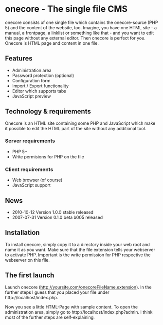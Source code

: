 # onecore - The single file CMS

onecore consists of one single file which contains the onecore-source (PHP 5)
and the content of the website, too. Imagine, you have one HTML site - a manual,
a frontpage, a linklist or something like that - and you want to edit this page
without any external editor. Then onecore is perfect for you. Onecore is HTML
page and content in one file.

## Features

* Administration area
* Password protection (optional)
* Configuration form
* Import / Export functionality
* Editor which supports tabs
* JavaScript preview

## Technology & requirements

Onecore is an HTML site containing some PHP and JavaScript which make it
possible to edit the HTML part of the site without any additional tool.

### Server requirements

- PHP 5+
- Write permisions for PHP on the file

### Client requirements

- Web browser (of course)
- JavaScript support

## News
- 2010-10-12 Version 1.0.0 stable released
- 2007-07-31 Version 0.1.0 beta b005 released

## Installation

To install onecore, simply copy it to a directory inside your web root and name
it as you want. Make sure that the file extension tells your webserver to
activate PHP. Important is the write permission for PHP respective the webserver
on this file.

## The first launch

Launch onecore (http://yoursite.com/onecoreFileName.extension). In the further
steps I guess that you placed your file under http://localhost/index.php.

Now you see a little HTML-Page with sample content. To open the administration
area, simply go to http://localhost/index.php?admin. I think most of the further
steps are self-explaining.
